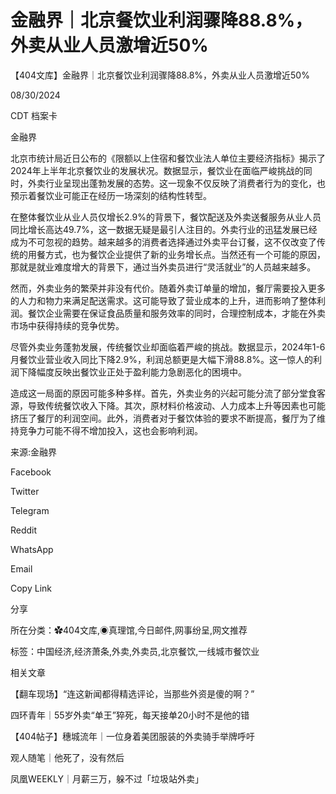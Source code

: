 # 金融界｜北京餐饮业利润骤降88.8%，外卖从业人员激增近50%

【404文库】金融界｜北京餐饮业利润骤降88.8%，外卖从业人员激增近50%

08/30/2024

CDT 档案卡













金融界

北京市统计局近日公布的《限额以上住宿和餐饮业法人单位主要经济指标》揭示了2024年上半年北京餐饮业的发展状况。数据显示，餐饮业在面临严峻挑战的同时，外卖行业呈现出蓬勃发展的态势。这一现象不仅反映了消费者行为的变化，也预示着餐饮业可能正在经历一场深刻的结构性转型。

在整体餐饮业从业人员仅增长2.9%的背景下，餐饮配送及外卖送餐服务从业人员同比增长高达49.7%，这一数据无疑是最引人注目的。外卖行业的迅猛发展已经成为不可忽视的趋势。越来越多的消费者选择通过外卖平台订餐，这不仅改变了传统的用餐方式，也为餐饮企业提供了新的业务增长点。当然还有一个可能的原因，那就是就业难度增大的背景下，通过当外卖员进行“灵活就业”的人员越来越多。

然而，外卖业务的繁荣并非没有代价。随着外卖订单量的增加，餐厅需要投入更多的人力和物力来满足配送需求。这可能导致了营业成本的上升，进而影响了整体利润。餐饮企业需要在保证食品质量和服务效率的同时，合理控制成本，才能在外卖市场中获得持续的竞争优势。

尽管外卖业务蓬勃发展，传统餐饮业却面临着严峻的挑战。数据显示，2024年1-6月餐饮业营业收入同比下降2.9%，利润总额更是大幅下滑88.8%。这一惊人的利润下降幅度反映出餐饮业正处于盈利能力急剧恶化的困境中。

造成这一局面的原因可能多种多样。首先，外卖业务的兴起可能分流了部分堂食客源，导致传统餐饮收入下降。其次，原材料价格波动、人力成本上升等因素也可能挤压了餐厅的利润空间。此外，消费者对于餐饮体验的要求不断提高，餐厅为了维持竞争力可能不得不增加投入，这也会影响利润。

来源:金融界

Facebook

Twitter

Telegram

Reddit

WhatsApp

Email

Copy Link

分享

所在分类：✿404文库,◉真理馆,今日邮件,网事纷呈,网文推荐

标签：中国经济,经济萧条,外卖,外卖员,北京餐饮,一线城市餐饮业

相关文章

【翻车现场】“连这新闻都得精选评论，当那些外资是傻的啊？”

四环青年｜55岁外卖“单王”猝死，每天接单20小时不是他的错

【404帖子】穗城流年｜一位身着美团服装的外卖骑手举牌呼吁

观人随笔｜他死了，没有然后

凤凰WEEKLY｜月薪三万，躲不过「垃圾站外卖」